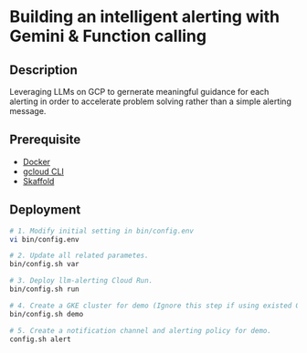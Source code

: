 # Building an intelligent alerting with Gemini & Function calling

## Description
Leveraging LLMs on GCP to gernerate meaningful guidance for each alerting in order to accelerate problem solving rather than a simple alerting message.

## Prerequisite 

- [Docker](https://docs.docker.com/engine/install/)
- [gcloud CLI](https://cloud.google.com/sdk/docs/install)
- [Skaffold](https://skaffold.dev/docs/install/)


## Deployment
```bash
# 1. Modify initial setting in bin/config.env
vi bin/config.env

# 2. Update all related parametes.
bin/config.sh var

# 3. Deploy llm-alerting Cloud Run.
bin/config.sh run

# 4. Create a GKE cluster for demo (Ignore this step if using existed GKE)
bin/config.sh demo

# 5. Create a notification channel and alerting policy for demo.
config.sh alert


```
